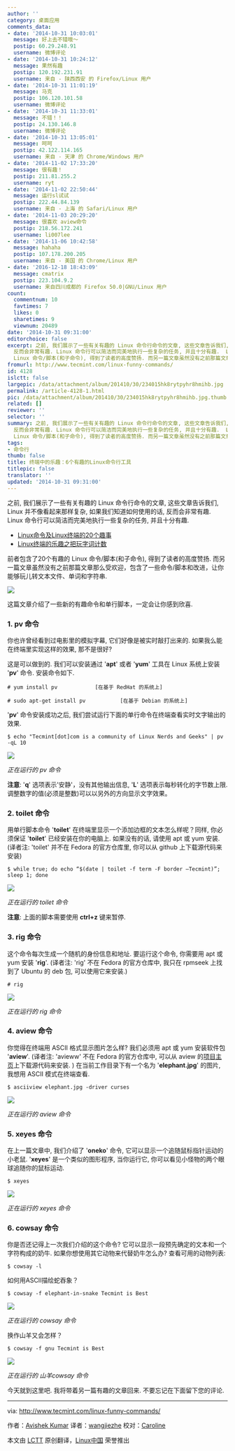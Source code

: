 ```yaml
---
author: ''
category: 桌面应用
comments_data:
- date: '2014-10-31 10:03:01'
  message: 好上去不错哦～
  postip: 60.29.248.91
  username: 微博评论
- date: '2014-10-31 10:24:12'
  message: 果然有趣
  postip: 120.192.231.91
  username: 来自 - 陕西西安 的 Firefox/Linux 用户
- date: '2014-10-31 11:01:19'
  message: 马克
  postip: 106.120.101.58
  username: 微博评论
- date: '2014-10-31 11:33:01'
  message: 不错！！
  postip: 24.130.146.8
  username: 微博评论
- date: '2014-10-31 13:05:01'
  message: 呵呵
  postip: 42.122.114.165
  username: 来自 - 天津 的 Chrome/Windows 用户
- date: '2014-11-02 17:33:20'
  message: 很有趣！
  postip: 211.81.255.2
  username: ryt
- date: '2014-11-02 22:50:44'
  message: 运行sl试试
  postip: 222.44.84.139
  username: 来自 - 上海 的 Safari/Linux 用户
- date: '2014-11-03 20:29:20'
  message: 很喜欢 aview命令
  postip: 218.56.172.241
  username: li007lee
- date: '2014-11-06 10:42:58'
  message: hahaha
  postip: 107.178.200.205
  username: 来自 - 美国 的 Chrome/Linux 用户
- date: '2016-12-18 18:43:09'
  message: cmatrix
  postip: 223.104.9.2
  username: 来自四川成都的 Firefox 50.0|GNU/Linux 用户
count:
  commentnum: 10
  favtimes: 7
  likes: 0
  sharetimes: 9
  viewnum: 20489
date: '2014-10-31 09:31:00'
editorchoice: false
excerpt: 之前, 我们展示了一些有关有趣的 Linux 命令行命令的文章, 这些文章告诉我们, Linux 并不像看起来那样复杂, 如果我们知道如何使用的话,
  反而会非常有趣. Linux 命令行可以简洁而完美地执行一些复杂的任务, 并且十分有趣.  Linux命令及Linux终端的20个趣事 Linux终端的乐趣之把玩字词计数  前者包含了20个有趣的
  Linux 命令/脚本(和子命令), 得到了读者的高度赞扬. 而另一篇文章虽然没有之前那篇文章那么受欢迎，包含了一些命令/脚本和改进，让你能够玩儿转文本文件、单词和字符串.  这篇文章介绍了一些新的有趣命令和单行脚本，一定会让你
fromurl: http://www.tecmint.com/linux-funny-commands/
id: 4128
islctt: false
largepic: /data/attachment/album/201410/30/234015hk8rytpyhr8hmihb.jpg
permalink: /article-4128-1.html
pic: /data/attachment/album/201410/30/234015hk8rytpyhr8hmihb.jpg.thumb.jpg
related: []
reviewer: ''
selector: ''
summary: 之前, 我们展示了一些有关有趣的 Linux 命令行命令的文章, 这些文章告诉我们, Linux 并不像看起来那样复杂, 如果我们知道如何使用的话,
  反而会非常有趣. Linux 命令行可以简洁而完美地执行一些复杂的任务, 并且十分有趣.  Linux命令及Linux终端的20个趣事 Linux终端的乐趣之把玩字词计数  前者包含了20个有趣的
  Linux 命令/脚本(和子命令), 得到了读者的高度赞扬. 而另一篇文章虽然没有之前那篇文章那么受欢迎，包含了一些命令/脚本和改进，让你能够玩儿转文本文件、单词和字符串.  这篇文章介绍了一些新的有趣命令和单行脚本，一定会让你
tags:
- 命令行
thumb: false
title: 终端中的乐趣：6个有趣的Linux命令行工具
titlepic: false
translator: ''
updated: '2014-10-31 09:31:00'
---
```


之前, 我们展示了一些有关有趣的 Linux 命令行命令的文章, 这些文章告诉我们, Linux 并不像看起来那样复杂, 如果我们知道如何使用的话, 反而会非常有趣. Linux 命令行可以简洁而完美地执行一些复杂的任务, 并且十分有趣.


* [Linux命令及Linux终端的20个趣事](http://linux.cn/article-2831-1.html)
* [Linux终端的乐趣之把玩字词计数](http://linux.cn/article-4088-1.html)


前者包含了20个有趣的 Linux 命令/脚本(和子命令), 得到了读者的高度赞扬. 而另一篇文章虽然没有之前那篇文章那么受欢迎，包含了一些命令/脚本和改进，让你能够玩儿转文本文件、单词和字符串.


![](/data/attachment/album/201410/30/234015hk8rytpyhr8hmihb.jpg)


这篇文章介绍了一些新的有趣命令和单行脚本，一定会让你感到欣喜.


### 1. pv 命令


你也许曾经看到过电影里的模拟字幕, 它们好像是被实时敲打出来的. 如果我么能在终端里实现这样的效果, 那不是很好?


这是可以做到的. 我们可以安装通过 '**apt**' 或者 '**yum**' 工具在 Linux 系统上安装 '**pv**' 命令. 安装命令如下.



```
# yum install pv            [在基于 RedHat 的系统上]

# sudo apt-get install pv           [在基于 Debian 的系统上]

```

'**pv**' 命令安装成功之后, 我们尝试运行下面的单行命令在终端查看实时文字输出的效果.



```
$ echo "Tecmint[dot]com is a community of Linux Nerds and Geeks" | pv -qL 10 

```

![](/data/attachment/album/201410/30/233254ak99abw9u1ni0uwk.gif)


*正在运行的 pv 命令*


**注意**: '**q**' 选项表示'安静'，没有其他输出信息, '**L**' 选项表示每秒转化的字节数上限. 调整数字的值(必须是整数)可以以另外的方向显示文字效果。


### 2. toilet 命令


用单行脚本命令 '**toilet**' 在终端里显示一个添加边框的文本怎么样呢？同样, 你必须保证 '**toilet**' 已经安装在你的电脑上. 如果没有的话, 请使用 apt 或 yum 安装. (译者注: 'toilet' 并不在 Fedora 的官方仓库里, 你可以从 github 上下载源代码来安装)



```
$ while true; do echo “$(date | toilet -f term -F border –Tecmint)”; sleep 1; done

```

![](/data/attachment/album/201410/30/233344j2gfgogt2dpggj4d.gif)


*正在运行的 toilet 命令*


**注意**: 上面的脚本需要使用 **ctrl+z** 键来暂停.


### 3. rig 命令


这个命令每次生成一个随机的身份信息和地址. 要运行这个命令, 你需要用 apt 或 yum 安装 '**rig**'. (译者注: 'rig' 不在 Fedora 的官方仓库中, 我只在 rpmseek 上找到了 Ubuntu 的 deb 包, 可以使用它来安装.)



```
# rig

```

![](/data/attachment/album/201410/30/233417jsi3r1rbo4b4r1yo.gif)


*正在运行的 rig 命令*


### 4. aview 命令


你觉得在终端用 ASCII 格式显示图片怎么样? 我们必须用 apt 或 yum 安装软件包 '**aview**'. (译者注: 'avieww' 不在 Fedora 的官方仓库中, 可以从 aview 的[项目主页](http://aa-project.sourceforge.net/aview/)上下载源代码来安装. ) 在当前工作目录下有一个名为 '**elephant.jpg**' 的图片, 我想用 ASCII 模式在终端查看.



```
$ asciiview elephant.jpg -driver curses 

```

![](/data/attachment/album/201410/30/233454tf93rmx69y5moyo5.gif)


*正在运行的 aview 命令*


### 5. xeyes 命令


在上一篇文章中, 我们介绍了 '**oneko**' 命令, 它可以显示一个追随鼠标指针运动的小老鼠. '**xeyes**' 是一个类似的图形程序, 当你运行它, 你可以看见小怪物的两个眼球追随你的鼠标运动.



```
$ xeyes

```

![](/data/attachment/album/201410/30/233549lqnv0lv6b5l6ose0.gif)


*正在运行的 xeyes 命令*


### 6. cowsay 命令


你是否还记得上一次我们介绍的这个命令? 它可以显示一段预先确定的文本和一个字符构成的奶牛. 如果你想使用其它动物来代替奶牛怎么办? 查看可用的动物列表:



```
$ cowsay -l 

```

如何用ASCII描绘蛇吞象？



```
$ cowsay -f elephant-in-snake Tecmint is Best 

```

![](/data/attachment/album/201410/30/233636sz2mvmn24tkbzntx.gif)


*正在运行的 cowsay 命令*


换作山羊又会怎样？



```
$ cowsay -f gnu Tecmint is Best 

```

![](/data/attachment/album/201410/30/233656gc9r66577vjgs1pv.gif)


*正在运行的 山羊cowsay 命令*


今天就到这里吧. 我将带着另一篇有趣的文章回来. 不要忘记在下面留下您的评论.




---


via: <http://www.tecmint.com/linux-funny-commands/>


作者：[Avishek Kumar](http://www.tecmint.com/author/avishek/) 译者：[wangjiezhe](https://github.com/wangjiezhe) 校对：[Caroline](https://github.com/carolinewuyan)


本文由 [LCTT](https://github.com/LCTT/TranslateProject) 原创翻译，[Linux中国](http://linux.cn/) 荣誉推出